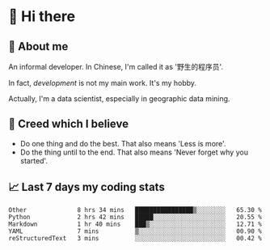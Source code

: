 # 👋 Hi there

## :speech_balloon: About me

An informal developer. In Chinese, I'm called it as '野生的程序员'.

In fact, _development_ is not my main work. It's my hobby.

Actually, I'm a data scientist, especially in geographic data mining.

## :see_no_evil: Creed which I believe

- Do one thing and do the best. That also means 'Less is more'.
- Do the thing until to the end. That also means 'Never forget why you started'.

## :chart_with_upwards_trend: Last 7 days my coding stats

<!--START_SECTION:waka-->
```text
Other              8 hrs 34 mins   ████████████████▒░░░░░░░░   65.30 % 
Python             2 hrs 42 mins   █████░░░░░░░░░░░░░░░░░░░░   20.55 % 
Markdown           1 hr 40 mins    ███▒░░░░░░░░░░░░░░░░░░░░░   12.71 % 
YAML               7 mins          ▒░░░░░░░░░░░░░░░░░░░░░░░░   00.90 % 
reStructuredText   3 mins          ░░░░░░░░░░░░░░░░░░░░░░░░░   00.42 % 
```
<!--END_SECTION:waka-->
